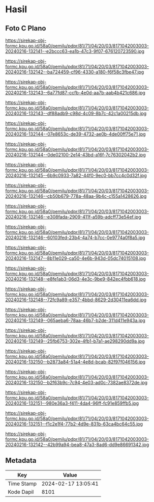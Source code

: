 # Hasil

## Foto C Plano

https://sirekap-obj-formc.kpu.go.id/58a0/pemilu/pdpr/81/71/04/20/03/8171042003003-20240216-132141--e2bccc63-ea1b-47c3-9f07-676120723590.jpg

https://sirekap-obj-formc.kpu.go.id/58a0/pemilu/pdpr/81/71/04/20/03/8171042003003-20240216-132142--ba724459-cf96-4330-a180-f6f58c3fbe47.jpg

https://sirekap-obj-formc.kpu.go.id/58a0/pemilu/pdpr/81/71/04/20/03/8171042003003-20240216-132143--6a77fd87-ccfb-4e0d-aa7b-aab4b421c686.jpg

https://sirekap-obj-formc.kpu.go.id/58a0/pemilu/pdpr/81/71/04/20/03/8171042003003-20240216-132143--df88adb9-c98d-4c09-8b7c-42c1a00215db.jpg

https://sirekap-obj-formc.kpu.go.id/58a0/pemilu/pdpr/81/71/04/20/03/8171042003003-20240216-132144--07e8653c-de39-4732-ae0b-4de00ff75e71.jpg

https://sirekap-obj-formc.kpu.go.id/58a0/pemilu/pdpr/81/71/04/20/03/8171042003003-20240216-132144--0de02100-2e14-43bd-a16f-7c76302042b2.jpg

https://sirekap-obj-formc.kpu.go.id/58a0/pemilu/pdpr/81/71/04/20/03/8171042003003-20240216-132145--6b9c0933-7a82-44f0-9ec0-bb7cc4c0d32f.jpg

https://sirekap-obj-formc.kpu.go.id/58a0/pemilu/pdpr/81/71/04/20/03/8171042003003-20240216-132146--cb50b679-778a-48aa-9b4c-c155a1428626.jpg

https://sirekap-obj-formc.kpu.go.id/58a0/pemilu/pdpr/81/71/04/20/03/8171042003003-20240216-132146--e308fada-2909-411f-a59b-adcff73e54ef.jpg

https://sirekap-obj-formc.kpu.go.id/58a0/pemilu/pdpr/81/71/04/20/03/8171042003003-20240216-132146--60103fed-23b4-4a74-b7cc-0e9774a0f8a5.jpg

https://sirekap-obj-formc.kpu.go.id/58a0/pemilu/pdpr/81/71/04/20/03/8171042003003-20240216-132147--8b11e029-ca50-4e6b-943d-05dc74015108.jpg

https://sirekap-obj-formc.kpu.go.id/58a0/pemilu/pdpr/81/71/04/20/03/8171042003003-20240216-132148--e8fe1ab3-06d3-4e3c-9be9-842ec4fbb618.jpg

https://sirekap-obj-formc.kpu.go.id/58a0/pemilu/pdpr/81/71/04/20/03/8171042003003-20240216-132148--72fc9a89-e357-4bbd-8629-2d30411ea6dd.jpg

https://sirekap-obj-formc.kpu.go.id/58a0/pemilu/pdpr/81/71/04/20/03/8171042003003-20240216-132149--065aeba6-78aa-46b7-b2de-311d411e943a.jpg

https://sirekap-obj-formc.kpu.go.id/58a0/pemilu/pdpr/81/71/04/20/03/8171042003003-20240216-132149--25fb6753-302e-4fb1-b7a1-ae298290dd9a.jpg

https://sirekap-obj-formc.kpu.go.id/58a0/pemilu/pdpr/81/71/04/20/03/8171042003003-20240216-132150--b2873a84-51a4-4e8d-bcab-82f97f046156.jpg

https://sirekap-obj-formc.kpu.go.id/58a0/pemilu/pdpr/81/71/04/20/03/8171042003003-20240216-132150--b2f63b9c-7c94-4e03-ad0c-7382ae8372de.jpg

https://sirekap-obj-formc.kpu.go.id/58a0/pemilu/pdpr/81/71/04/20/03/8171042003003-20240216-132151--980e36a3-f411-4da4-96ff-fc91e859ffb5.jpg

https://sirekap-obj-formc.kpu.go.id/58a0/pemilu/pdpr/81/71/04/20/03/8171042003003-20240216-132151--f1c2e1f4-77b2-4d9e-831b-63ca4bc64c55.jpg

https://sirekap-obj-formc.kpu.go.id/58a0/pemilu/pdpr/81/71/04/20/03/8171042003003-20240216-132142--42b99a94-bea8-47a3-8ad6-dd9e86691342.jpg


## Metadata

| Key        | Value               |
| ---------- | ------------------- |
| Time Stamp | 2024-02-17 13:05:41 |
| Kode Dapil | 8101                |



